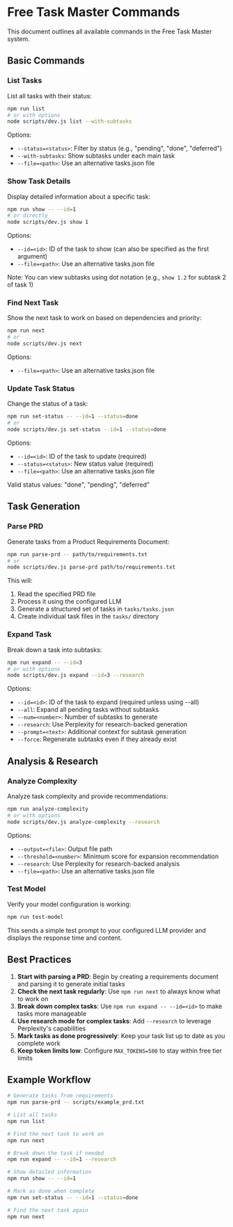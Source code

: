 # Free Task Master Commands

This document outlines all available commands in the Free Task Master system.

## Basic Commands

### List Tasks

List all tasks with their status:

```bash
npm run list
# or with options
node scripts/dev.js list --with-subtasks
```

Options:
- `--status=<status>`: Filter by status (e.g., "pending", "done", "deferred")
- `--with-subtasks`: Show subtasks under each main task
- `--file=<path>`: Use an alternative tasks.json file

### Show Task Details

Display detailed information about a specific task:

```bash
npm run show -- --id=1
# or directly
node scripts/dev.js show 1
```

Options:
- `--id=<id>`: ID of the task to show (can also be specified as the first argument)
- `--file=<path>`: Use an alternative tasks.json file

Note: You can view subtasks using dot notation (e.g., `show 1.2` for subtask 2 of task 1)

### Find Next Task

Show the next task to work on based on dependencies and priority:

```bash
npm run next
# or
node scripts/dev.js next
```

Options:
- `--file=<path>`: Use an alternative tasks.json file

### Update Task Status

Change the status of a task:

```bash
npm run set-status -- --id=1 --status=done
# or
node scripts/dev.js set-status --id=1 --status=done
```

Options:
- `--id=<id>`: ID of the task to update (required)
- `--status=<status>`: New status value (required)
- `--file=<path>`: Use an alternative tasks.json file

Valid status values: "done", "pending", "deferred"

## Task Generation

### Parse PRD

Generate tasks from a Product Requirements Document:

```bash
npm run parse-prd -- path/to/requirements.txt
# or
node scripts/dev.js parse-prd path/to/requirements.txt
```

This will:
1. Read the specified PRD file
2. Process it using the configured LLM
3. Generate a structured set of tasks in `tasks/tasks.json`
4. Create individual task files in the `tasks/` directory

### Expand Task

Break down a task into subtasks:

```bash
npm run expand -- --id=3
# or with options
node scripts/dev.js expand --id=3 --research
```

Options:
- `--id=<id>`: ID of the task to expand (required unless using --all)
- `--all`: Expand all pending tasks without subtasks
- `--num=<number>`: Number of subtasks to generate
- `--research`: Use Perplexity for research-backed generation
- `--prompt=<text>`: Additional context for subtask generation
- `--force`: Regenerate subtasks even if they already exist

## Analysis & Research

### Analyze Complexity

Analyze task complexity and provide recommendations:

```bash
npm run analyze-complexity
# or with options
node scripts/dev.js analyze-complexity --research
```

Options:
- `--output=<file>`: Output file path
- `--threshold=<number>`: Minimum score for expansion recommendation
- `--research`: Use Perplexity for research-backed analysis
- `--file=<path>`: Use an alternative tasks.json file

### Test Model

Verify your model configuration is working:

```bash
npm run test-model
```

This sends a simple test prompt to your configured LLM provider and displays the response time and content.

## Best Practices

1. **Start with parsing a PRD**: Begin by creating a requirements document and parsing it to generate initial tasks
2. **Check the next task regularly**: Use `npm run next` to always know what to work on
3. **Break down complex tasks**: Use `npm run expand -- --id=<id>` to make tasks more manageable
4. **Use research mode for complex tasks**: Add `--research` to leverage Perplexity's capabilities
5. **Mark tasks as done progressively**: Keep your task list up to date as you complete work
6. **Keep token limits low**: Configure `MAX_TOKENS=500` to stay within free tier limits

## Example Workflow

```bash
# Generate tasks from requirements
npm run parse-prd -- scripts/example_prd.txt

# List all tasks
npm run list

# Find the next task to work on
npm run next

# Break down the task if needed
npm run expand -- --id=1 --research

# Show detailed information
npm run show -- --id=1

# Mark as done when complete
npm run set-status -- --id=1 --status=done

# Find the next task again
npm run next
``` 